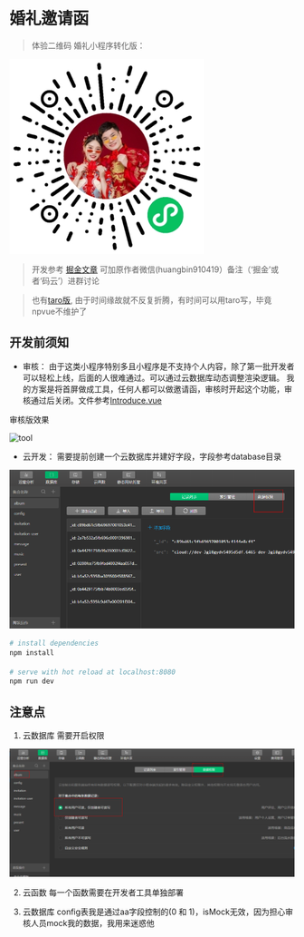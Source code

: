 
# 婚礼邀请函

> 体验二维码
婚礼小程序转化版：

![小程序效果](qr.jpg)


> 开发参考 [掘金文章](https://juejin.im/post/5c341e1d6fb9a049f66c4876#heading-5)
> 可加原作者微信(huangbin910419）备注（‘掘金’或者‘码云’）进群讨论

> 也有[taro版](https://github.com/wuhou123/taro-card), 由于时间缘故就不反复折腾，有时间可以用taro写，毕竟npvue不维护了 

## 开发前须知

- 审核：
  由于这类小程序特别多且小程序是不支持个人内容，除了第一批开发者可以轻松上线，后面的人很难通过。可以通过云数据库动态调整渲染逻辑。
  我的方案是将首屏做成工具，任何人都可以做邀请函，审核时开起这个功能，审核通过后关闭。文件参考[Introduce.vue](src/components/Introduce.vue)


审核版效果

![tool](./tool.gif)


- 云开发：
  需要提前创建一个云数据库并建好字段，字段参考database目录

![云数据库](./database.png)


``` bash
# install dependencies
npm install

# serve with hot reload at localhost:8080
npm run dev
```


## 注意点

1. 云数据库 需要开启权限

![云数据库](./database-auth.png)

2. 云函数 每一个函数需要在开发者工具单独部署

3. 云数据库 config表我是通过aa字段控制的(0 和 1)，isMock无效，因为担心审核人员mock我的数据，我用来迷惑他